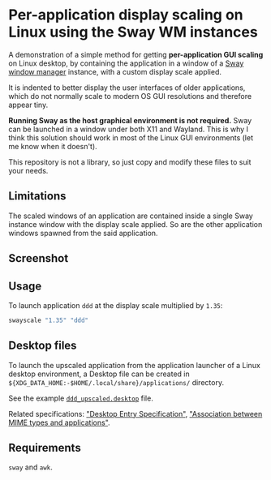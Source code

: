 # Per-application display scaling on Linux using the Sway WM instances

A demonstration of a simple method for getting **per-application GUI scaling** on Linux desktop, by containing the application in a window of a [Sway window manager](https://swaywm.org/) instance, with a custom display scale applied.

It is indented to better display the user interfaces of older applications, which do not normally scale to modern OS GUI resolutions and therefore appear tiny.

**Running Sway as the host graphical environment is not required.** Sway can be launched in a window under both X11 and Wayland. This is why I think this solution should work in most of the Linux GUI environments (let me know when it doesn't).

This repository is not a library, so just copy and modify these files to suit your needs.

## Limitations

The scaled windows of an application are contained inside a single Sway instance window with the display scale applied. So are the other application windows spawned from the said application.

## Screenshot

## Usage

To launch application `ddd` at the display scale multiplied by `1.35`:

```sh
swayscale "1.35" "ddd"
```

## Desktop files

To launch the upscaled application from the application launcher of a Linux desktop environment, a Desktop file can be created in `${XDG_DATA_HOME:-$HOME/.local/share}/applications/` directory.

See the example [`ddd_upscaled.desktop`](./.local/share/applications/ddd_upscaled.desktop) file.

Related specifications: ["Desktop Entry Specification"](https://specifications.freedesktop.org/desktop-entry-spec/latest/), ["Association between MIME types and applications"](https://specifications.freedesktop.org/mime-apps-spec/latest/).

## Requirements

`sway` and `awk`.
